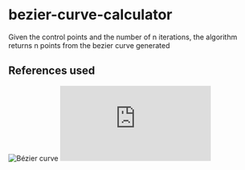 ﻿# bezier-curve-calculator
Given the control points and the number of n iterations, the algorithm returns n points from the bezier curve generated

## References used
![Bézier curve](https://en.wikipedia.org/wiki/B%C3%A9zier_curve)
![Drawing bezier curve with Python](https://www.fatalerrors.org/a/drawing-bezier-curve-with-python.html)
